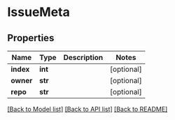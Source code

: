 # IssueMeta

## Properties
Name | Type | Description | Notes
------------ | ------------- | ------------- | -------------
**index** | **int** |  | [optional] 
**owner** | **str** |  | [optional] 
**repo** | **str** |  | [optional] 

[[Back to Model list]](../README.md#documentation-for-models) [[Back to API list]](../README.md#documentation-for-api-endpoints) [[Back to README]](../README.md)


